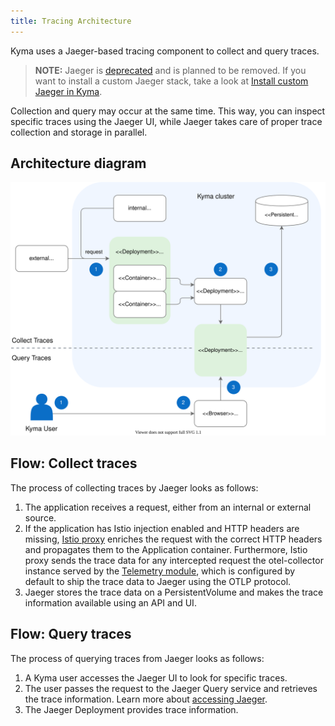 ```yaml
---
title: Tracing Architecture
---
```


Kyma uses a Jaeger-based tracing component to collect and query traces.

> **NOTE:** Jaeger is [deprecated](https://kyma-project.io/blog/jaeger-deprecation) and is planned to be removed. If you want to install a custom Jaeger stack, take a look at [Install custom Jaeger in Kyma](https://github.com/kyma-project/examples/tree/main/jaeger).

Collection and query may occur at the same time. This way, you can inspect specific traces using the Jaeger UI, while Jaeger takes care of proper trace collection and storage in parallel.

## Architecture diagram

![Tracing architecture](./assets/obsv-tracing-architecture.svg)

## Flow: Collect traces

The process of collecting traces by Jaeger looks as follows:

1. The application receives a request, either from an internal or external source.
2. If the application has Istio injection enabled and HTTP headers are missing, [Istio proxy](https://github.com/istio/proxy) enriches the request with the correct HTTP headers and propagates them to the Application container. Furthermore, Istio proxy sends the trace data for any intercepted request the otel-collector instance served by the [Telemetry module](./../../01-overview/main-areas/telemetry/README.md), which is configured by default to ship the trace data to Jaeger using the OTLP protocol.  
3. Jaeger stores the trace data on a PersistentVolume and makes the trace information available using an API and UI.

## Flow: Query traces

The process of querying traces from Jaeger looks as follows:

1. A Kyma user accesses the Jaeger UI to look for specific traces.
2. The user passes the request to the Jaeger Query service and retrieves the trace information. Learn more about [accessing Jaeger](../../04-operation-guides/security/sec-06-access-expose-grafana.md).
3. The Jaeger Deployment provides trace information.

